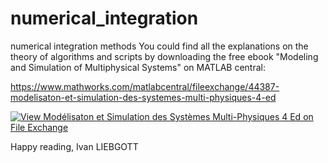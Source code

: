 # numerical_integration
numerical integration methods
You could find all the explanations on the theory of algorithms and scripts by downloading the free ebook "Modeling and Simulation of Multiphysical Systems" on MATLAB central:

https://www.mathworks.com/matlabcentral/fileexchange/44387-modelisaton-et-simulation-des-systemes-multi-physiques-4-ed


[![View Modélisaton et Simulation des Systèmes Multi-Physiques 4 Ed on File Exchange](https://www.mathworks.com/matlabcentral/images/matlab-file-exchange.svg)](https://www.mathworks.com/matlabcentral/fileexchange/44387-modelisaton-et-simulation-des-systemes-multi-physiques-4-ed)

Happy reading,
Ivan LIEBGOTT
